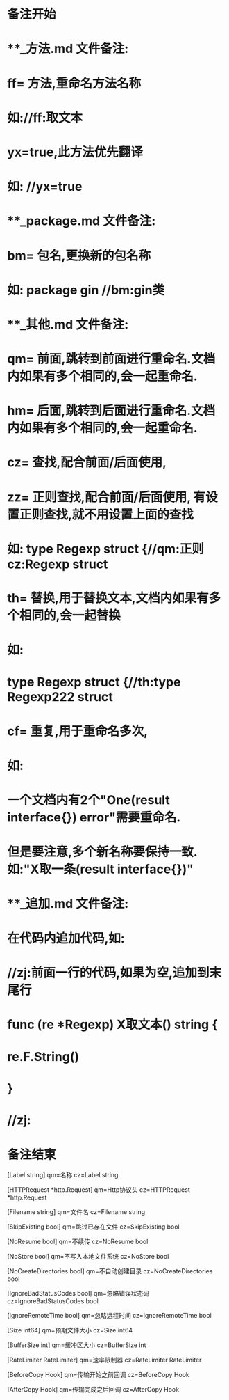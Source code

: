 # 备注开始
# **_方法.md 文件备注:
# ff= 方法,重命名方法名称
# 如://ff:取文本
#
# yx=true,此方法优先翻译
# 如: //yx=true

# **_package.md 文件备注:
# bm= 包名,更换新的包名称 
# 如: package gin //bm:gin类

# **_其他.md 文件备注:
# qm= 前面,跳转到前面进行重命名.文档内如果有多个相同的,会一起重命名.
# hm= 后面,跳转到后面进行重命名.文档内如果有多个相同的,会一起重命名.
# cz= 查找,配合前面/后面使用,
# zz= 正则查找,配合前面/后面使用, 有设置正则查找,就不用设置上面的查找
# 如: type Regexp struct {//qm:正则 cz:Regexp struct
#
# th= 替换,用于替换文本,文档内如果有多个相同的,会一起替换
# 如:
# type Regexp struct {//th:type Regexp222 struct
#
# cf= 重复,用于重命名多次,
# 如: 
# 一个文档内有2个"One(result interface{}) error"需要重命名.
# 但是要注意,多个新名称要保持一致. 如:"X取一条(result interface{})"

# **_追加.md 文件备注:
# 在代码内追加代码,如:
# //zj:前面一行的代码,如果为空,追加到末尾行
# func (re *Regexp) X取文本() string { 
# re.F.String()
# }
# //zj:
# 备注结束

[Label string]
qm=名称
cz=Label string

[HTTPRequest *http.Request]
qm=Http协议头
cz=HTTPRequest *http.Request

[Filename string]
qm=文件名
cz=Filename string

[SkipExisting bool]
qm=跳过已存在文件
cz=SkipExisting bool

[NoResume bool]
qm=不续传
cz=NoResume bool

[NoStore bool]
qm=不写入本地文件系统
cz=NoStore bool

[NoCreateDirectories bool]
qm=不自动创建目录
cz=NoCreateDirectories bool

[IgnoreBadStatusCodes bool]
qm=忽略错误状态码
cz=IgnoreBadStatusCodes bool

[IgnoreRemoteTime bool]
qm=忽略远程时间
cz=IgnoreRemoteTime bool

[Size int64]
qm=预期文件大小
cz=Size int64

[BufferSize int]
qm=缓冲区大小
cz=BufferSize int

[RateLimiter RateLimiter]
qm=速率限制器
cz=RateLimiter RateLimiter

[BeforeCopy Hook]
qm=传输开始之前回调
cz=BeforeCopy Hook

[AfterCopy Hook]
qm=传输完成之后回调
cz=AfterCopy Hook
